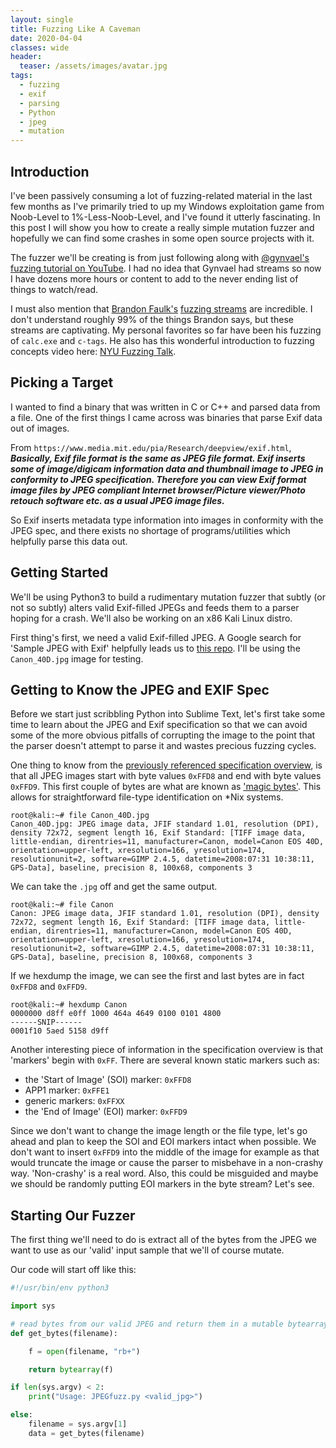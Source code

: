 ```yaml
---
layout: single
title: Fuzzing Like A Caveman
date: 2020-04-04
classes: wide
header:
  teaser: /assets/images/avatar.jpg
tags:
  - fuzzing
  - exif
  - parsing
  - Python
  - jpeg
  - mutation
---
```


## Introduction
I've been passively consuming a lot of fuzzing-related material in the last few months as I've primarily tried to up my Windows exploitation game from Noob-Level to 1%-Less-Noob-Level, and I've found it utterly fascinating. In this post I will show you how to create a really simple mutation fuzzer and hopefully we can find some crashes in some open source projects with it. 

The fuzzer we'll be creating is from just following along with [@gynvael's](https://twitter.com/gynvael?ref_src=twsrc%5Egoogle%7Ctwcamp%5Eserp%7Ctwgr%5Eauthor) [fuzzing tutorial on YouTube](https://www.youtube.com/watch?v=BrDujogxYSk&). I had no idea that Gynvael had streams so now I have dozens more hours or content to add to the never ending list of things to watch/read. 

I must also mention that [Brandon Faulk's](https://twitter.com/gamozolabs) [fuzzing streams](https://www.youtube.com/user/gamozolabs/videos) are incredible. I don't understand roughly 99% of the things Brandon says, but these streams are captivating. My personal favorites so far have been his fuzzing of `calc.exe` and `c-tags`. He also has this wonderful introduction to fuzzing concepts video here: [NYU Fuzzing Talk](https://www.youtube.com/watch?v=SngK4W4tVc0). 

## Picking a Target
I wanted to find a binary that was written in C or C++ and parsed data from a file. One of the first things I came across was binaries that parse Exif data out of images. 

From `https://www.media.mit.edu/pia/Research/deepview/exif.html`, ***Basically, Exif file format is the same as JPEG file format. Exif inserts some of image/digicam information data and thumbnail image to JPEG in conformity to JPEG specification. Therefore you can view Exif format image files by JPEG compliant Internet browser/Picture viewer/Photo retouch software etc. as a usual JPEG image files.***

So Exif inserts metadata type information into images in conformity with the JPEG spec, and there exists no shortage of programs/utilities which helpfully parse this data out. 

## Getting Started
We'll be using Python3 to build a rudimentary mutation fuzzer that subtly (or not so subtly) alters valid Exif-filled JPEGs and feeds them to a parser hoping for a crash. We'll also be working on an x86 Kali Linux distro. 

First thing's first, we need a valid Exif-filled JPEG. A Google search for 'Sample JPEG with Exif' helpfully leads us to [this repo](https://github.com/ianare/exif-samples/tree/master/jpg). I'll be using the `Canon_40D.jpg` image for testing. 

## Getting to Know the JPEG and EXIF Spec
Before we start just scribbling Python into Sublime Text, let's first take some time to learn about the JPEG and Exif specification so that we can avoid some of the more obvious pitfalls of corrupting the image to the point that the parser doesn't attempt to parse it and wastes precious fuzzing cycles.

One thing to know from the [previously referenced specification overview](https://www.media.mit.edu/pia/Research/deepview/exif.html), is that all JPEG images start with byte values `0xFFD8` and end with byte values `0xFFD9`. This first couple of bytes are what are known as ['magic bytes'](https://en.wikipedia.org/wiki/List_of_file_signatures). This allows for straightforward file-type identification on \*Nix systems. 
```terminal_session
root@kali:~# file Canon_40D.jpg 
Canon_40D.jpg: JPEG image data, JFIF standard 1.01, resolution (DPI), density 72x72, segment length 16, Exif Standard: [TIFF image data, little-endian, direntries=11, manufacturer=Canon, model=Canon EOS 40D, orientation=upper-left, xresolution=166, yresolution=174, resolutionunit=2, software=GIMP 2.4.5, datetime=2008:07:31 10:38:11, GPS-Data], baseline, precision 8, 100x68, components 3
```

We can take the `.jpg` off and get the same output. 
```terminal_session
root@kali:~# file Canon
Canon: JPEG image data, JFIF standard 1.01, resolution (DPI), density 72x72, segment length 16, Exif Standard: [TIFF image data, little-endian, direntries=11, manufacturer=Canon, model=Canon EOS 40D, orientation=upper-left, xresolution=166, yresolution=174, resolutionunit=2, software=GIMP 2.4.5, datetime=2008:07:31 10:38:11, GPS-Data], baseline, precision 8, 100x68, components 3
```

If we hexdump the image, we can see the first and last bytes are in fact `0xFFD8` and `0xFFD9`.
```terminal_session
root@kali:~# hexdump Canon
0000000 d8ff e0ff 1000 464a 4649 0100 0101 4800
------SNIP------
0001f10 5aed 5158 d9ff 
```

Another interesting piece of information in the specification overview is that 'markers' begin with `0xFF`. There are several known static markers such as: 
+ the 'Start of Image' (SOI) marker: `0xFFD8`
+ APP1 marker: `0xFFE1`
+ generic markers: `0xFFXX`
+ the 'End of Image' (EOI) marker: `0xFFD9`

Since we don't want to change the image length or the file type, let's go ahead and plan to keep the SOI and EOI markers intact when possible. We don't want to insert `0xFFD9` into the middle of the image for example as that would truncate the image or cause the parser to misbehave in a non-crashy way. 'Non-crashy' is a real word. Also, this could be misguided and maybe we should be randomly putting EOI markers in the byte stream? Let's see. 

## Starting Our Fuzzer
The first thing we'll need to do is extract all of the bytes from the JPEG we want to use as our 'valid' input sample that we'll of course mutate. 

Our code will start off like this:
```python
#!/usr/bin/env python3

import sys

# read bytes from our valid JPEG and return them in a mutable bytearray 
def get_bytes(filename):

	f = open(filename, "rb+")

	return bytearray(f)

if len(sys.argv) < 2:
	print("Usage: JPEGfuzz.py <valid_jpg>")

else:
	filename = sys.argv[1]
	data = get_bytes(filename)
```



